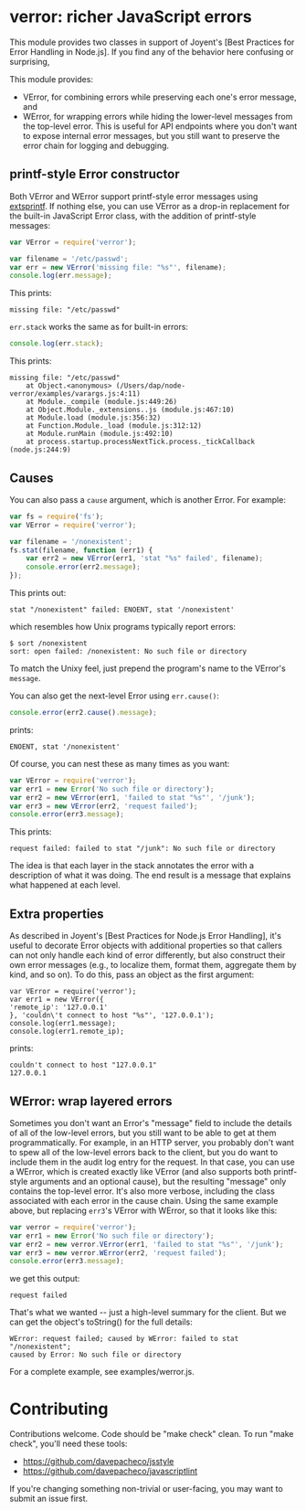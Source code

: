 # verror: richer JavaScript errors

This module provides two classes in support of Joyent's [Best Practices for Error
Handling in Node.js].  If you find any of the behavior here confusing or
surprising, 

This module provides:

* VError, for combining errors while preserving each one's error message, and
* WError, for wrapping errors while hiding the lower-level messages from the
  top-level error.  This is useful for API endpoints where you don't want to
  expose internal error messages, but you still want to preserve the error chain
  for logging and debugging.

## printf-style Error constructor

Both VError and WError support printf-style error messages using
[extsprintf](https://github.com/davepacheco/node-extsprintf).  If nothing else,
you can use VError as a drop-in replacement for the built-in JavaScript Error
class, with the addition of printf-style messages:

```javascript
var VError = require('verror');

var filename = '/etc/passwd';
var err = new VError('missing file: "%s"', filename);
console.log(err.message);
```

This prints:

    missing file: "/etc/passwd"

`err.stack` works the same as for built-in errors:

```javascript
console.log(err.stack);
```

This prints:

    missing file: "/etc/passwd"
        at Object.<anonymous> (/Users/dap/node-verror/examples/varargs.js:4:11)
        at Module._compile (module.js:449:26)
        at Object.Module._extensions..js (module.js:467:10)
        at Module.load (module.js:356:32)
        at Function.Module._load (module.js:312:12)
        at Module.runMain (module.js:492:10)
        at process.startup.processNextTick.process._tickCallback (node.js:244:9)


## Causes

You can also pass a `cause` argument, which is another Error.  For example:

```javascript
var fs = require('fs');
var VError = require('verror');

var filename = '/nonexistent';
fs.stat(filename, function (err1) {
	var err2 = new VError(err1, 'stat "%s" failed', filename);
	console.error(err2.message);
});
```

This prints out:

    stat "/nonexistent" failed: ENOENT, stat '/nonexistent'

which resembles how Unix programs typically report errors:

    $ sort /nonexistent
    sort: open failed: /nonexistent: No such file or directory

To match the Unixy feel, just prepend the program's name to the VError's
`message`.

You can also get the next-level Error using `err.cause()`:

```javascript
console.error(err2.cause().message);
```

prints:

    ENOENT, stat '/nonexistent'

Of course, you can nest these as many times as you want:

```javascript
var VError = require('verror');
var err1 = new Error('No such file or directory');
var err2 = new VError(err1, 'failed to stat "%s"', '/junk');
var err3 = new VError(err2, 'request failed');
console.error(err3.message);
```

This prints:

    request failed: failed to stat "/junk": No such file or directory

The idea is that each layer in the stack annotates the error with a description
of what it was doing.  The end result is a message that explains what happened
at each level.


## Extra properties

As described in Joyent's [Best Practices for Node.js Error Handling], it's
useful to decorate Error objects with additional properties so that callers can
not only handle each kind of error differently, but also construct their own
error messages (e.g., to localize them, format them, aggregate them by kind, and
so on).  To do this, pass an object as the first argument:

    var VError = require('verror');
    var err1 = new VError({
	'remote_ip': '127.0.0.1'
    }, 'couldn\'t connect to host "%s"', '127.0.0.1');
    console.log(err1.message);
    console.log(err1.remote_ip);

prints:

    couldn't connect to host "127.0.0.1"
    127.0.0.1


## WError: wrap layered errors

Sometimes you don't want an Error's "message" field to include the details of
all of the low-level errors, but you still want to be able to get at them
programmatically.  For example, in an HTTP server, you probably don't want to
spew all of the low-level errors back to the client, but you do want to include
them in the audit log entry for the request.  In that case, you can use a
WError, which is created exactly like VError (and also supports both
printf-style arguments and an optional cause), but the resulting "message" only
contains the top-level error.  It's also more verbose, including the class
associated with each error in the cause chain.  Using the same example above,
but replacing `err3`'s VError with WError, so that it looks like this:

```javascript
var verror = require('verror');
var err1 = new Error('No such file or directory');
var err2 = new verror.VError(err1, 'failed to stat "%s"', '/junk');
var err3 = new verror.WError(err2, 'request failed');
console.error(err3.message);
```

we get this output:

    request failed

That's what we wanted -- just a high-level summary for the client.  But we can
get the object's toString() for the full details:

    WError: request failed; caused by WError: failed to stat "/nonexistent";
    caused by Error: No such file or directory

For a complete example, see examples/werror.js.

# Contributing

Contributions welcome.  Code should be "make check" clean.  To run "make check",
you'll need these tools:

* https://github.com/davepacheco/jsstyle
* https://github.com/davepacheco/javascriptlint

If you're changing something non-trivial or user-facing, you may want to submit
an issue first.
